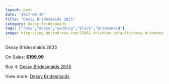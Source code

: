 ```yaml
---
layout: post
date: '2017-08-30'
title: "Dessy Bridesmaids 2835"
category: Dessy Bridesmaids
tags: ["rosy","dessy","wedding","black","bridesmaid"]
image: http://img.hectodress.com/25862-thickbox_default/dessy-bridesmaids-2835.jpg
---
```

Dessy Bridesmaids 2835

On Sales: **$199.99**
<a href="https://www.hectodress.com/dessy-bridesmaids/12032-dessy-bridesmaids-2835.html"><amp-img layout="responsive" width="600" height="600" src="//img.hectodress.com/25862-thickbox_default/dessy-bridesmaids-2835.jpg" alt="Dessy Bridesmaids 2835 0" /></a>
<a href="https://www.hectodress.com/dessy-bridesmaids/12032-dessy-bridesmaids-2835.html"><amp-img layout="responsive" width="600" height="600" src="//img.hectodress.com/25863-thickbox_default/dessy-bridesmaids-2835.jpg" alt="Dessy Bridesmaids 2835 1" /></a>

Buy it: [Dessy Bridesmaids 2835](https://www.hectodress.com/dessy-bridesmaids/12032-dessy-bridesmaids-2835.html "Dessy Bridesmaids 2835")

View more: [Dessy Bridesmaids](https://www.hectodress.com/187-dessy-bridesmaids "Dessy Bridesmaids")